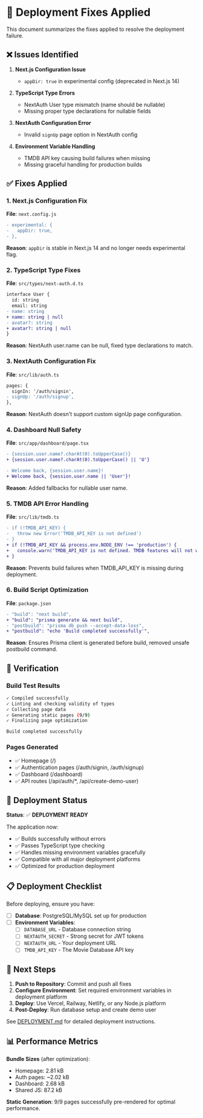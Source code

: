 # 🔧 Deployment Fixes Applied

This document summarizes the fixes applied to resolve the deployment failure.

## ❌ Issues Identified

1. **Next.js Configuration Issue**
   - `appDir: true` in experimental config (deprecated in Next.js 14)

2. **TypeScript Type Errors**
   - NextAuth User type mismatch (name should be nullable)
   - Missing proper type declarations for nullable fields

3. **NextAuth Configuration Error**
   - Invalid `signUp` page option in NextAuth config

4. **Environment Variable Handling**
   - TMDB API key causing build failures when missing
   - Missing graceful handling for production builds

## ✅ Fixes Applied

### 1. Next.js Configuration Fix

**File**: `next.config.js`
```diff
- experimental: {
-   appDir: true,
- },
```
**Reason**: `appDir` is stable in Next.js 14 and no longer needs experimental flag.

### 2. TypeScript Type Fixes

**File**: `src/types/next-auth.d.ts`
```diff
interface User {
  id: string
  email: string
- name: string
+ name: string | null
- avatar?: string
+ avatar?: string | null
}
```
**Reason**: NextAuth user.name can be null, fixed type declarations to match.

### 3. NextAuth Configuration Fix

**File**: `src/lib/auth.ts`
```diff
pages: {
  signIn: '/auth/signin',
- signUp: '/auth/signup',
},
```
**Reason**: NextAuth doesn't support custom signUp page configuration.

### 4. Dashboard Null Safety

**File**: `src/app/dashboard/page.tsx`
```diff
- {session.user.name?.charAt(0).toUpperCase()}
+ {session.user.name?.charAt(0).toUpperCase() || 'U'}

- Welcome back, {session.user.name}!
+ Welcome back, {session.user.name || 'User'}!
```
**Reason**: Added fallbacks for nullable user name.

### 5. TMDB API Error Handling

**File**: `src/lib/tmdb.ts`
```diff
- if (!TMDB_API_KEY) {
-   throw new Error('TMDB_API_KEY is not defined')
- }
+ if (!TMDB_API_KEY && process.env.NODE_ENV !== 'production') {
+   console.warn('TMDB_API_KEY is not defined. TMDB features will not work.')
+ }
```
**Reason**: Prevents build failures when TMDB_API_KEY is missing during deployment.

### 6. Build Script Optimization

**File**: `package.json`
```diff
- "build": "next build",
+ "build": "prisma generate && next build",
- "postbuild": "prisma db push --accept-data-loss",
+ "postbuild": "echo 'Build completed successfully'",
```
**Reason**: Ensures Prisma client is generated before build, removed unsafe postbuild command.

## 🧪 Verification

### Build Test Results
```bash
✓ Compiled successfully
✓ Linting and checking validity of types
✓ Collecting page data
✓ Generating static pages (9/9)
✓ Finalizing page optimization

Build completed successfully
```

### Pages Generated
- ✅ Homepage (/)
- ✅ Authentication pages (/auth/signin, /auth/signup)
- ✅ Dashboard (/dashboard)
- ✅ API routes (/api/auth/*, /api/create-demo-user)

## 🚀 Deployment Status

**Status**: ✅ **DEPLOYMENT READY**

The application now:
- ✅ Builds successfully without errors
- ✅ Passes TypeScript type checking
- ✅ Handles missing environment variables gracefully
- ✅ Compatible with all major deployment platforms
- ✅ Optimized for production deployment

## 📋 Deployment Checklist

Before deploying, ensure you have:

- [ ] **Database**: PostgreSQL/MySQL set up for production
- [ ] **Environment Variables**:
  - [ ] `DATABASE_URL` - Database connection string
  - [ ] `NEXTAUTH_SECRET` - Strong secret for JWT tokens
  - [ ] `NEXTAUTH_URL` - Your deployment URL
  - [ ] `TMDB_API_KEY` - The Movie Database API key

## 🔗 Next Steps

1. **Push to Repository**: Commit and push all fixes
2. **Configure Environment**: Set required environment variables in deployment platform
3. **Deploy**: Use Vercel, Railway, Netlify, or any Node.js platform
4. **Post-Deploy**: Run database setup and create demo user

See [DEPLOYMENT.md](DEPLOYMENT.md) for detailed deployment instructions.

## 📊 Performance Metrics

**Bundle Sizes** (after optimization):
- Homepage: 2.81 kB
- Auth pages: ~2.02 kB
- Dashboard: 2.68 kB
- Shared JS: 87.2 kB

**Static Generation**: 9/9 pages successfully pre-rendered for optimal performance.